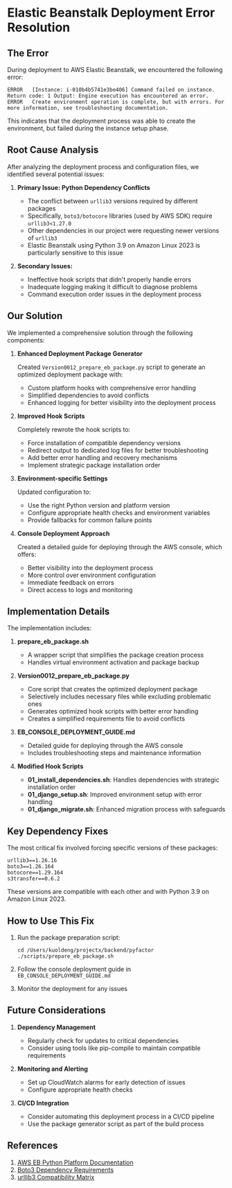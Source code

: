 # Elastic Beanstalk Deployment Error Resolution

## The Error

During deployment to AWS Elastic Beanstalk, we encountered the following error:

```
ERROR   [Instance: i-010b4b5741e3be406] Command failed on instance. Return code: 1 Output: Engine execution has encountered an error.
ERROR   Create environment operation is complete, but with errors. For more information, see troubleshooting documentation.
```

This indicates that the deployment process was able to create the environment, but failed during the instance setup phase.

## Root Cause Analysis

After analyzing the deployment process and configuration files, we identified several potential issues:

1. **Primary Issue: Python Dependency Conflicts**
   - The conflict between `urllib3` versions required by different packages
   - Specifically, `boto3/botocore` libraries (used by AWS SDK) require `urllib3<1.27.0`
   - Other dependencies in our project were requesting newer versions of `urllib3`
   - Elastic Beanstalk using Python 3.9 on Amazon Linux 2023 is particularly sensitive to this issue

2. **Secondary Issues:**
   - Ineffective hook scripts that didn't properly handle errors
   - Inadequate logging making it difficult to diagnose problems
   - Command execution order issues in the deployment process

## Our Solution

We implemented a comprehensive solution through the following components:

1. **Enhanced Deployment Package Generator**
   
   Created `Version0012_prepare_eb_package.py` script to generate an optimized deployment package with:
   - Custom platform hooks with comprehensive error handling
   - Simplified dependencies to avoid conflicts
   - Enhanced logging for better visibility into the deployment process

2. **Improved Hook Scripts**
   
   Completely rewrote the hook scripts to:
   - Force installation of compatible dependency versions
   - Redirect output to dedicated log files for better troubleshooting
   - Add better error handling and recovery mechanisms
   - Implement strategic package installation order

3. **Environment-specific Settings**
   
   Updated configuration to:
   - Use the right Python version and platform version
   - Configure appropriate health checks and environment variables
   - Provide fallbacks for common failure points

4. **Console Deployment Approach**
   
   Created a detailed guide for deploying through the AWS console, which offers:
   - Better visibility into the deployment process
   - More control over environment configuration
   - Immediate feedback on errors
   - Direct access to logs and monitoring

## Implementation Details

The implementation includes:

1. **prepare_eb_package.sh**
   - A wrapper script that simplifies the package creation process
   - Handles virtual environment activation and package backup

2. **Version0012_prepare_eb_package.py**
   - Core script that creates the optimized deployment package
   - Selectively includes necessary files while excluding problematic ones
   - Generates optimized hook scripts with better error handling
   - Creates a simplified requirements file to avoid conflicts

3. **EB_CONSOLE_DEPLOYMENT_GUIDE.md**
   - Detailed guide for deploying through the AWS console
   - Includes troubleshooting steps and maintenance information

4. **Modified Hook Scripts**
   - **01_install_dependencies.sh**: Handles dependencies with strategic installation order
   - **01_django_setup.sh**: Improved environment setup with error handling
   - **01_django_migrate.sh**: Enhanced migration process with safeguards

## Key Dependency Fixes

The most critical fix involved forcing specific versions of these packages:

```
urllib3==1.26.16
boto3==1.26.164
botocore==1.29.164
s3transfer==0.6.2
```

These versions are compatible with each other and with Python 3.9 on Amazon Linux 2023.

## How to Use This Fix

1. Run the package preparation script:
   ```
   cd /Users/kuoldeng/projectx/backend/pyfactor
   ./scripts/prepare_eb_package.sh
   ```

2. Follow the console deployment guide in `EB_CONSOLE_DEPLOYMENT_GUIDE.md`

3. Monitor the deployment for any issues

## Future Considerations

1. **Dependency Management**
   - Regularly check for updates to critical dependencies
   - Consider using tools like pip-compile to maintain compatible requirements

2. **Monitoring and Alerting**
   - Set up CloudWatch alarms for early detection of issues
   - Configure appropriate health checks

3. **CI/CD Integration**
   - Consider automating this deployment process in a CI/CD pipeline
   - Use the package generator script as part of the build process

## References

1. [AWS EB Python Platform Documentation](https://docs.aws.amazon.com/elasticbeanstalk/latest/platforms/platform-history-python.html)
2. [Boto3 Dependency Requirements](https://github.com/boto/boto3/blob/develop/setup.py)
3. [urllib3 Compatibility Matrix](https://urllib3.readthedocs.io/en/stable/reference/urllib3.util.html)
